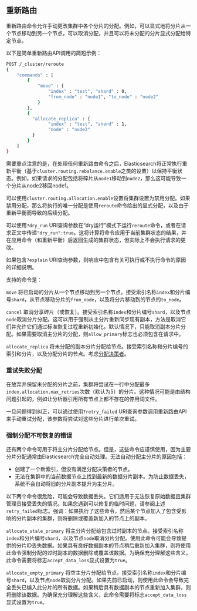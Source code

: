 ## 重新路由
重新路由命令允许手动更改集群中各个分片的分配。例如，可以显式地将分片从一个节点移动到另一个节点，可以取消分配，并且可以将未分配的分片显式分配给特定节点。

以下是简单重新路由API调用的简短示例：
```sh
POST /_cluster/reroute
{
    "commands" : [
        {
            "move" : {
                "index" : "test", "shard" : 0,
                "from_node" : "node1", "to_node" : "node2"
            }
        },
        {
          "allocate_replica" : {
                "index" : "test", "shard" : 1,
                "node" : "node3"
          }
        }
    ]
}
```

需要重点注意的是，在处理任何重新路由命令之后，Elasticsearch将正常执行重新平衡（基于`cluster.routing.rebalance.enable`之类的设置）以保持平衡状态。例如，如果请求的分配包括将碎片从`node1`移动到`node2`，那么这可能导致一个分片从node2移回node1。

可以使用`cluster.routing.allocation.enable`设置将集群设置为禁用分配。如果禁用分配，那么将执行的唯一分配是使用`reroute`命令给出的显式分配，以及由于重新平衡而导致的后续分配。

可以使用`?dry_run` URI查询参数在“dry运行”模式下运行`reroute`命令，或者在请求正文中传递`"dry_run":true`。这将计算将命令应用于当前集群状态的结果，并在应用命令（和重新平衡）后返回生成的集群状态，但实际上不会执行请求的更改。

如果包含`?explain` URI查询参数，则响应中包含有关可执行或不执行命令的原因的详细说明。

支持的命令是：

`move`
    将已启动的分片从一个节点移动到另一个节点。接受索引名称`index`和分片编号`shard`，从节点移动分片的`from_node`，以及将分片移动到的节点的`to_node`。
    
`cancel`
    取消分享碎片（或恢复）。接受索引名称`index`和分片编号`shard`，以及节点`node`取消分片分配。这可以用于强制从主分片重新同步现有副本，方法是取消它们并允许它们通过标准恢复过程重新初始化。默认情况下，只能取消副本分片分配。如果需要取消主分片的分配，则`allow_primary`标志也必须包含在请求中。
    
`allocate_replica`
    将未分配的副本分片分配给节点。接受索引名称和分片编号的索引和分片，以及分配分片的节点。考虑[分配决策者](../14-Modules/Cluster.md)。

### 重试失败分配
在放弃并保留未分配的分片之前，集群将尝试在一行中分配最多`index.allocation.max_retries`次数（默认为5）的分片。这种情况可能是由结构问题引起的，例如让分析器引用所有节点上都不存在的停用词文件。

一旦问题得到纠正，可以通过使用`?retry_failed` URI查询参数调用重新路由API来手动重试分配，该参数将尝试对这些分片进行单次重试。

### 强制分配不可恢复的错误
还有两个命令可用于将主分片分配给节点。但是，这些命令应谨慎使用，因为主要分片分配通常由Elasticsearch完全自动处理。无法自动分配主分片的原因包括：
- 创建了一个新索引，但没有满足分配决策者的节点。
- 无法在集群中的当前数据节点上找到最新的数据分片副本。为防止数据丢失，系统不会自动将旧的分片副本提升为主分片。

以下两个命令很危险，可能会导致数据丢失。它们适用于无法恢复原始数据且集群管理员接受丢失的情况。如果您遇到可以修复的临时问题，请参阅上述`retry_failed`标志。强调：如果执行了这些命令，然后某个节点加入了包含受影响的分片副本的集群，则将删除或覆盖新加入的节点上的副本。

`allocate_stale_primary`
将主分片分配给包含过时副本的节点。接受索引名称`index`和分片编号`shard`，以及节点`node`取消分片分配。使用此命令可能会导致提供的分片ID丢失数据。如果具有良好数据副本的节点稍后重新加入集群，则将使用此命令强制分配的过时副本的数据删除或覆盖该数据。为确保充分理解这些含义，此命令需要将标志`accept_data_loss`显式设置为`true`。

`allocate_empty_primary`
将空主分片分配给节点。接受索引名称`index`和分片编号`shard`，以及节点`node`取消分片分配。如果先前已启动，则使用此命令会导致完全丢失已编入此分片的所有数据。如果稍后具有数据副本的节点重新加入集群，则将删除该数据。为确保充分理解这些含义，此命令需要将标志`accept_data_loss`显式设置为`true`。
